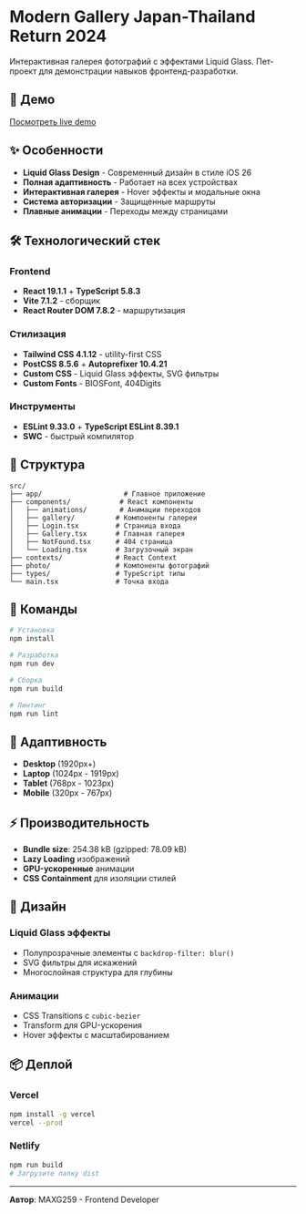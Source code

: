 # Modern Gallery Japan-Thailand Return 2024

Интерактивная галерея фотографий с эффектами Liquid Glass. Пет-проект для демонстрации навыков фронтенд-разработки.

## 🚀 Демо

[Посмотреть live demo](https://modern-gallery-psi.vercel.app/)

## ✨ Особенности

- **Liquid Glass Design** - Современный дизайн в стиле iOS 26
- **Полная адаптивность** - Работает на всех устройствах
- **Интерактивная галерея** - Hover эффекты и модальные окна
- **Система авторизации** - Защищенные маршруты
- **Плавные анимации** - Переходы между страницами

## 🛠 Технологический стек

### Frontend
- **React 19.1.1** + **TypeScript 5.8.3**
- **Vite 7.1.2** - сборщик
- **React Router DOM 7.8.2** - маршрутизация

### Стилизация
- **Tailwind CSS 4.1.12** - utility-first CSS
- **PostCSS 8.5.6** + **Autoprefixer 10.4.21**
- **Custom CSS** - Liquid Glass эффекты, SVG фильтры
- **Custom Fonts** - BIOSFont, 404Digits

### Инструменты
- **ESLint 9.33.0** + **TypeScript ESLint 8.39.1**
- **SWC** - быстрый компилятор

## 📁 Структура

```
src/
├── app/                    # Главное приложение
├── components/            # React компоненты
│   ├── animations/        # Анимации переходов
│   ├── gallery/          # Компоненты галереи
│   ├── Login.tsx         # Страница входа
│   ├── Gallery.tsx       # Главная галерея
│   ├── NotFound.tsx      # 404 страница
│   └── Loading.tsx       # Загрузочный экран
├── contexts/             # React Context
├── photo/                # Компоненты фотографий
├── types/                # TypeScript типы
└── main.tsx              # Точка входа
```

## 🚀 Команды

```bash
# Установка
npm install

# Разработка
npm run dev

# Сборка
npm run build

# Линтинг
npm run lint
```

## 📱 Адаптивность

- **Desktop** (1920px+)
- **Laptop** (1024px - 1919px) 
- **Tablet** (768px - 1023px)
- **Mobile** (320px - 767px)

## ⚡ Производительность

- **Bundle size**: 254.38 kB (gzipped: 78.09 kB)
- **Lazy Loading** изображений
- **GPU-ускоренные** анимации
- **CSS Containment** для изоляции стилей

## 🎨 Дизайн

### Liquid Glass эффекты
- Полупрозрачные элементы с `backdrop-filter: blur()`
- SVG фильтры для искажений
- Многослойная структура для глубины

### Анимации
- CSS Transitions с `cubic-bezier`
- Transform для GPU-ускорения
- Hover эффекты с масштабированием

## 📦 Деплой

### Vercel
```bash
npm install -g vercel
vercel --prod
```

### Netlify
```bash
npm run build
# Загрузите папку dist
```

---

**Автор**: MAXG259 - Frontend Developer